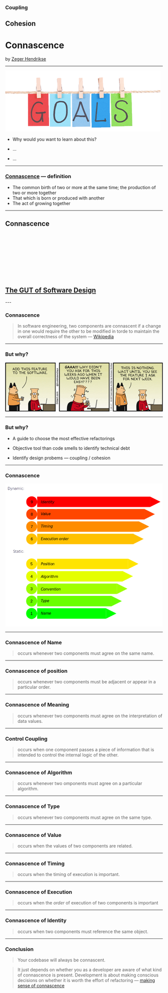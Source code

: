 ### Coupling

## Cohesion

# Connascence

by [Zeger Hendrikse](https://www.it-essence.nl/)

---

![Goals](./images/goals.png)

- Why would you want to learn about this?
<!-- .element: class="fragment"-->
- ...
<!-- .element: class="fragment"-->
- ...
<!-- .element: class="fragment"-->

---

### [Connascence](https://connascence.io/) &mdash; definition

- The common birth of two or more at the same time; the production of two or more together
- That which is born or produced with another
- The act of growing together

---

<section data-background-image="./images/aldebaran-s-O-6kqnEvO1s-unsplash.jpg">

# Connascence


&nbsp;

&nbsp;

&nbsp;

&nbsp;

&nbsp;

## [The GUT of Software Design](https://www.youtube.com/watch?v=NLT7Qcn_PmI)

</section>
---

### Connascence

> In software engineering, two components are connascent if a change in one would require the other to be modified in torde to maintain the overall correctness of the system &mdash; [Wikipedia](https://en.wikipedia.org/wiki/Connascence)

---

### But why?

[![scope creep](./images/scope-creep.gif)](https://thinktomorrow.be/blog/making-sense-of-connascence)

---

### But why?

- A guide to choose the most effective refactorings
<!-- .element: class="fragment"-->
- Objective tool than code smells to identify technical debt 
<!-- .element: class="fragment"-->
- Identify design probems &mdash; coupling / cohesion
<!-- .element: class="fragment"-->

---

### Connascence

[![connascence](./images/connascence-o-meter.png)](https://codesai.com/2017/07/two-examples-of-connascence-of-position)

--- 

### Connascence of Name

> occurs whenever two components must agree on the same name.

---

### Connascence of position

> occurs whenever two components must be adjacent or appear in a particular order.

---

### Connascence of Meaning

> occurs whenever two components must agree on the interpretation of data values.

---

### Control Coupling

> occurs when one component passes a piece of information that is intended to control the internal logic of the other.

---

### Connascence of Algorithm

> occurs whenever two omponents must agree on a particular algorithm.

---

### Connascence of Type

> occurs whenever two components must agree on the same type.

---

### Connascence of Value

> occurs when the values of two components are related.

---

### Connascence of Timing

> occurs when the timing of execution is important.

---

### Connascence of Execution

> occurs when the _order_ of execution of two components is important

---

### Connascence of Identity

> occurs when two components must reference the same object.

---

### Conclusion

> Your codebase will always be connascent.

> It just depends on whether you as a developer are aware of what kind of connascence is present. Development is about making conscious decisions on whether it is worth the effort of refactoring &mdash; [making sense of connascence](https://thinktomorrow.be/blog/making-sense-of-connascence)

